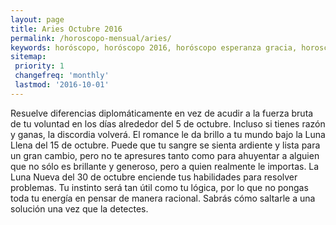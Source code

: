 ```yaml
---
layout: page
title: Aries Octubre 2016 
permalink: /horoscopo-mensual/aries/
keywords: horóscopo, horóscopo 2016, horóscopo esperanza gracia, horoscop, horóscopos gratis, horoscopo aries, horoscopo aries 2016, Tarot, Astrologia, Zodíaco, aries, horoscopo gratis, horoscopo del mes 
sitemap:
 priority: 1
 changefreq: 'monthly'
 lastmod: '2016-10-01'
---
```


 Resuelve diferencias diplomáticamente en vez de acudir a la fuerza bruta de tu voluntad en los días alrededor del 5 de octubre. Incluso si tienes razón y ganas, la discordia volverá. El romance le da brillo a tu mundo bajo la Luna Llena del 15 de octubre. Puede que tu sangre se sienta ardiente y lista para un gran cambio, pero no te apresures tanto como para ahuyentar a alguien que no sólo es brillante y generoso, pero a quien realmente le importas. La Luna Nueva del 30 de octubre enciende tus habilidades para resolver problemas. Tu instinto será tan útil como tu lógica, por lo que no pongas toda tu energía en pensar de manera racional. Sabrás cómo saltarle a una solución una vez que la detectes.
